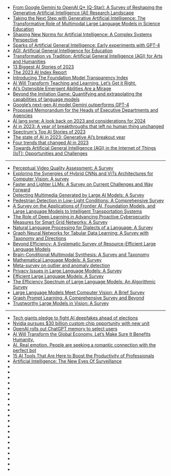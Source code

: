 - [From Google Gemini to OpenAI Q* (Q-Star): A Survey of Reshaping the Generative Artificial Intelligence (AI) Research Landscape](https://arxiv.org/pdf/2312.10868.pdf)
- [Taking the Next Step with Generative Artificial Intelligence: The Transformative Role of Multimodal Large Language Models in Science Education](https://arxiv.org/pdf/2401.00832.pdf)
- [Shaping New Norms for Artificial Intelligence: A Complex Systems Perspective](https://arxiv.org/pdf/2307.08564.pdf)          
- [Sparks of Artificial General Intelligence: Early experiments with GPT-4](https://arxiv.org/pdf/2303.12712.pdf)
- [AGI: Artificial General Intelligence for Education](https://arxiv.org/pdf/2304.12479.pdf)
- [Transformation vs Tradition: Artificial General Intelligence (AGI) for Arts and Humanities](https://arxiv.org/pdf/2310.19626.pdf)
- [13 Biggest AI Stories of 2023](https://hai.stanford.edu/news/13-biggest-ai-stories-2023)
- [The 2023 AI Index Report](https://aiindex.stanford.edu/report/)
- [Introducing The Foundation Model Transparency Index](https://hai.stanford.edu/news/introducing-foundation-model-transparency-index)
- [AI Will Transform Teaching and Learning. Let’s Get it Right.](https://hai.stanford.edu/news/ai-will-transform-teaching-and-learning-lets-get-it-right)
- [AI’s Ostensible Emergent Abilities Are a Mirage](https://hai.stanford.edu/news/ais-ostensible-emergent-abilities-are-mirage)
- [Beyond the Imitation Game: Quantifying and extrapolating the capabilities of language models](https://arxiv.org/pdf/2206.04615.pdf)
- [Google’s next-gen AI model Gemini outperforms GPT-4](https://www.artificialintelligence-news.com/2023/12/06/google-next-gen-ai-model-gemini-outperforms-gpt-4/)
- [Proposed Memorandum for the Heads of Executive Departments and Agencies](https://www.whitehouse.gov/wp-content/uploads/2023/11/AI-in-Government-Memo-draft-for-public-review.pdf)
- [AI lang syne: A look back on 2023 and considerations for 2024](https://iapp.org/news/a/ai-lang-syne-a-look-back-on-2023-and-considerations-for-2024/#:~:text=On%2030%20Oct.%202023%2C%20U.S.,and%20requirements%20to%20mitigate%20risks.)
- [AI in 2023: A year of breakthroughs that left no human thing unchanged](https://www.zdnet.com/article/ai-in-2023-a-year-of-breakthroughs-that-left-no-human-thing-unchanged/)
- [Spectrum's Top AI Stories of 2023](https://spectrum.ieee.org/ai-news-2023)
- [The state of AI in 2023: Generative AI’s breakout year](https://www.mckinsey.com/capabilities/quantumblack/our-insights/the-state-of-ai-in-2023-generative-ais-breakout-year)
- [Four trends that changed AI in 2023](https://www.technologyreview.com/2023/12/19/1085696/four-trends-that-changed-ai-in-2023/)
- [Towards Artificial General Intelligence (AGI) in the Internet of Things (IoT): Opportunities and Challenges](https://arxiv.org/pdf/2309.07438.pdf)

-----------------------
- [Perceptual Video Quality Assessment: A Survey](https://arxiv.org/abs/2402.03413)
- [Exploring the Synergies of Hybrid CNNs and ViTs Architectures for Computer Vision: A survey](https://arxiv.org/pdf/2402.02941.pdf)
- [Faster and Lighter LLMs: A Survey on Current Challenges and Way Forward](https://arxiv.org/pdf/2402.01799.pdf)
- [Detecting Multimedia Generated by Large AI Models: A Survey](https://arxiv.org/pdf/2402.00045.pdf)
- [Pedestrian Detection in Low-Light Conditions: A Comprehensive Survey](https://arxiv.org/pdf/2401.07801.pdf)
- [A Survey on the Applications of Frontier AI, Foundation Models, and Large Language Models to Intelligent Transportation Systems](https://arxiv.org/pdf/2401.06831.pdf)
- [The Role of Deep Learning in Advancing Proactive Cybersecurity Measures for Smart Grid Networks: A Survey](https://arxiv.org/pdf/2401.05896.pdf)
- [Natural Language Processing for Dialects of a Language: A Survey](https://arxiv.org/pdf/2401.05632.pdf)
- [Graph Neural Networks for Tabular Data Learning: A Survey with Taxonomy and Directions](https://arxiv.org/pdf/2401.02143.pdf)
- [Beyond Efficiency: A Systematic Survey of Resource-Efficient Large Language Models](https://arxiv.org/pdf/2401.00625.pdf)
- [Brain-Conditional Multimodal Synthesis: A Survey and Taxonomy](https://arxiv.org/pdf/2401.00430.pdf)
- [Mathematical Language Models: A Survey](https://arxiv.org/pdf/2312.07622.pdf)
- [Meta-survey on outlier and anomaly detection](https://arxiv.org/pdf/2312.07101.pdf)
- [Privacy Issues in Large Language Models: A Survey](https://arxiv.org/pdf/2312.06717.pdf)
- [Efficient Large Language Models: A Survey](https://arxiv.org/pdf/2312.03863.pdf)
- [The Efficiency Spectrum of Large Language Models: An Algorithmic Survey](https://arxiv.org/pdf/2312.00678.pdf)
- [Large Language Models Meet Computer Vision: A Brief Survey](https://arxiv.org/pdf/2311.16673.pdf)
- [Graph Prompt Learning: A Comprehensive Survey and Beyond](https://arxiv.org/pdf/2311.16534.pdf)
- [Trustworthy Large Models in Vision: A Survey](https://arxiv.org/pdf/2311.09680.pdf)

--------------
- [Tech giants pledge to fight AI deepfakes ahead of elections](https://cur.at/ayBpmAQ?m=web)
- [Nvidia pursues $30 billion custom chip opportunity with new unit](https://cur.at/7hHSCKc?m=web)
- [OpenAI rolls out ChatGPT memory to select users](https://cur.at/tP6wxGi?m=web)
- [AI Will Transform the Global Economy. Let’s Make Sure It Benefits Humanity.](https://cur.at/F2eVJME?m=web)
- [AI. Real emotion. People are seeking a romantic connection with the perfect bot](https://cur.at/zekLptK?m=web)
- [15 AI Tools That Are Here to Boost the Productivity of Professionals](https://cur.at/HsQnYC7?m=web)
- [Artificial Intelligence: The New Eyes Of Surveillance](https://cur.at/8iMM824?m=web)
- []()
- []()
- []()
- []()
- []()
- []()
- []()
- []()
- []()
- []()
- []()
- []()
- []()
- []()
- []()
- []()
- []()
- []()
- []()
- []()
